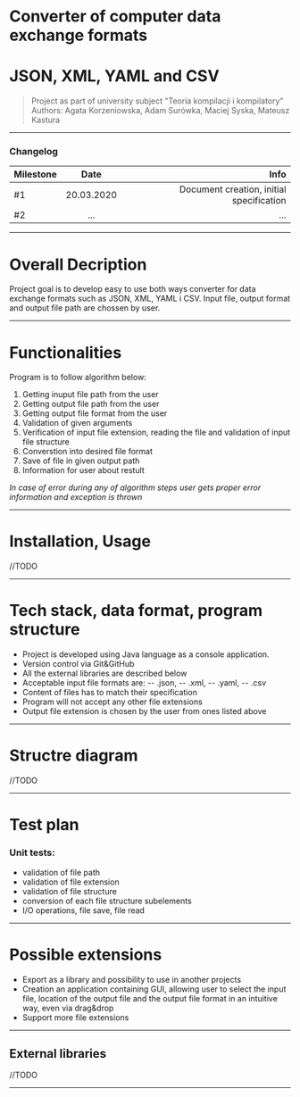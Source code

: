 # Converter of computer data exchange formats
# JSON, XML, YAML and CSV
> Project as part of university subject "Teoria kompilacji i kompilatory"
> Authors: Agata Korzeniowska, Adam Surówka, Maciej Syska,  Mateusz Kastura
---
### Changelog
| Milestone | Date  | Info |
| :------------ |:---------------:| -----:|
|  #1 | 20.03.2020 | Document creation, initial specification|
| #2 |    ...      |   ... |

---
# Overall Decription
Project goal is to develop easy to use both ways converter for data exchange formats such as JSON, XML, YAML i CSV. Input file, output format and output file path are chossen by user. 

---
# Functionalities
Program is to follow algorithm below:
                
1. Getting inuput file path from the user
2. Getting output file path from the user
3. Getting output file format from the user
4. Validation of given arguments
5. Verification of input file extension, reading the file and validation of input file structure
6. Converstion into desired file format
7. Save of file in given output path
8. Information for user about restult
                
 *In case of error during any of algorithm steps user gets proper error information and exception is thrown*

---
# Installation, Usage

//TODO

---
# Tech stack, data format, program structure

- Project is developed using Java language as a console application.
- Version control via Git&GitHub
- All the external libraries are described below
- Acceptable input file formats are: 
-- .json,
-- .xml,
-- .yaml,
-- .csv
- Content of files has to match their specification
- Program will not accept any other file extensions
- Output file extension is chosen by the user from ones listed above
---
# Structre diagram
//TODO

---
# Test plan
### Unit tests:
- validation of file path
- validation of file extension
- validation of file structure
- conversion of each file structure subelements
- I/O operations, file save, file read
---
# Possible extensions
- Export as a library and possibility to use in another projects
- Creation an application containing GUI, allowing user to select the input file, location of the output file and the output file format in an intuitive way, even via drag&drop
- Support more file extensions
---
## External libraries
//TODO
___
